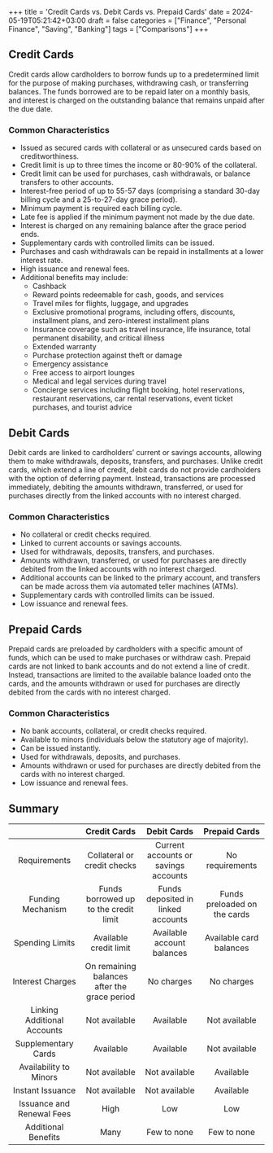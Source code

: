 +++
title = 'Credit Cards vs. Debit Cards vs. Prepaid Cards'
date = 2024-05-19T05:21:42+03:00
draft = false
categories = ["Finance", "Personal Finance", "Saving", "Banking"]
tags = ["Comparisons"]
+++
## Credit Cards

Credit cards allow cardholders to borrow funds up to a predetermined limit for the purpose of making purchases, withdrawing cash, or transferring balances. The funds borrowed are to be repaid later on a monthly basis, and interest is charged on the outstanding balance that remains unpaid after the due date.

### Common Characteristics

- Issued as secured cards with collateral or as unsecured cards based on creditworthiness.
- Credit limit is up to three times the income or 80-90% of the collateral.
- Credit limit can be used for purchases, cash withdrawals, or balance transfers to other accounts.
- Interest-free period of up to 55-57 days (comprising a standard 30-day billing cycle and a 25-to-27-day grace period).
- Minimum payment is required each billing cycle.
- Late fee is applied if the minimum payment not made by the due date.
- Interest is charged on any remaining balance after the grace period ends.
- Supplementary cards with controlled limits can be issued.
- Purchases and cash withdrawals can be repaid in installments at a lower interest rate.
- High issuance and renewal fees.
- Additional benefits may include:
  - Cashback
  - Reward points redeemable for cash, goods, and services
  - Travel miles for flights, luggage, and upgrades
  - Exclusive promotional programs, including offers, discounts, installment plans, and zero-interest installment plans
  - Insurance coverage such as travel insurance, life insurance, total permanent disability, and critical illness
  - Extended warranty
  - Purchase protection against theft or damage
  - Emergency assistance
  - Free access to airport lounges
  - Medical and legal services during travel
  - Concierge services including flight booking, hotel reservations, restaurant reservations, car rental reservations, event ticket purchases, and tourist advice
      
## Debit Cards

Debit cards are linked to cardholders’ current or savings accounts, allowing them to make withdrawals, deposits, transfers, and purchases. Unlike credit cards, which extend a line of credit, debit cards do not provide cardholders with the option of deferring payment. Instead, transactions are processed immediately, debiting the amounts withdrawn, transferred, or used for purchases directly from the linked accounts with no interest charged.

### Common Characteristics

- No collateral or credit checks required.
- Linked to current accounts or savings accounts.
- Used for withdrawals, deposits, transfers, and purchases.
- Amounts withdrawn, transferred, or used for purchases are directly debited from the linked accounts with no interest charged.
- Additional accounts can be linked to the primary account, and transfers can be made across them via automated teller machines (ATMs).
- Supplementary cards with controlled limits can be issued.
- Low issuance and renewal fees.

## Prepaid Cards

Prepaid cards are preloaded by cardholders with a specific amount of funds, which can be used to make purchases or withdraw cash. Prepaid cards are not linked to bank accounts and do not extend a line of credit. Instead, transactions are limited to the available balance loaded onto the cards, and the amounts withdrawn or used for purchases are directly debited from the cards with no interest charged.

### Common Characteristics

- No bank accounts, collateral, or credit checks required.
- Available to minors (individuals below the statutory age of majority).
- Can be issued instantly.
- Used for withdrawals, deposits, and purchases.
- Amounts withdrawn or used for purchases are directly debited from the cards with no interest charged.
- Low issuance and renewal fees.

## Summary

| | Credit Cards | Debit Cards | Prepaid Cards
:---:|:----:|:---:|:---:
 Requirements | Collateral or credit checks | Current accounts or savings accounts | No requirements
 Funding Mechanism | Funds borrowed up to the credit limit | Funds deposited in linked accounts | Funds preloaded on the cards
 Spending Limits | Available credit limit | Available account balances | Available card balances
 Interest Charges | On remaining balances after the grace period | No charges | No charges
 Linking Additional Accounts | Not available | Available | Not available
 Supplementary Cards | Available | Available | Not available
 Availability to Minors | Not available | Not available | Available
 Instant Issuance | Not available | Not available | Available
 Issuance and Renewal Fees | High | Low | Low
 Additional Benefits | Many | Few to none | Few to none
 
